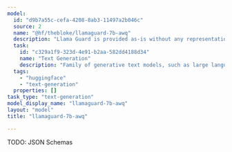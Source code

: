 ```yaml
---
model:
  id: "d9b7a55c-cefa-4208-8ab3-11497a2b046c"
  source: 2
  name: "@hf/thebloke/llamaguard-7b-awq"
  description: "Llama Guard is provided as-is without any representations, warranties, or guarantees. Any rules or examples contained in blogs, developer docs, or other reference materials are provided for informational purposes only. You acknowledge and agree that you are responsible for the results and outcomes of your use of Workers AI. Cloudflare has no control or authority over the third-party models, which are provided to you subject to separate third-party licenses between you and the model provider."
  task:
    id: "c329a1f9-323d-4e91-b2aa-582dd4188d34"
    name: "Text Generation"
    description: "Family of generative text models, such as large language models (LLM), that can be adapted for a variety of natural language tasks."
  tags:
    - "huggingface"
    - "text-generation"
  properties: []
task_type: "text-generation"
model_display_name: "llamaguard-7b-awq"
layout: "model"
title: "llamaguard-7b-awq"

---
```


TODO: JSON Schemas
